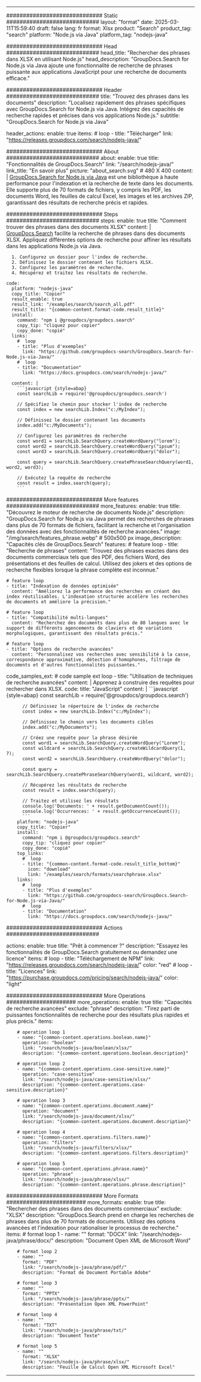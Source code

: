 
---
############################# Static ############################
layout: "format"
date:  2025-03-11T15:59:40
draft: false
lang: fr
format: Xlsx
product: "Search"
product_tag: "search"
platform: "Node.js via Java"
platform_tag: "nodejs-java"

############################# Head ############################
head_title: "Rechercher des phrases dans XLSX en utilisant Node.js"
head_description: "GroupDocs.Search for Node.js via Java ajoute une fonctionnalité de recherche de phrases puissante aux applications JavaScript pour une recherche de documents efficace."

############################# Header ############################
title: "Trouvez des phrases dans les documents" 
description: "Localisez rapidement des phrases spécifiques avec GroupDocs.Search for Node.js via Java. Intégrez des capacités de recherche rapides et précises dans vos applications Node.js."
subtitle: "GroupDocs.Search for Node.js via Java" 

header_actions:
  enable: true
  items:
    #  loop
    - title: "Télécharger"
      link: "https://releases.groupdocs.com/search/nodejs-java/"
      
############################# About ############################
about:
    enable: true
    title: "Fonctionnalités de GroupDocs.Search"
    link: "/search/nodejs-java/"
    link_title: "En savoir plus"
    picture: "about_search.svg" # 480 X 400
    content: |
       [GroupDocs.Search for Node.js via Java](/search/nodejs-java/) est une bibliothèque à haute performance pour l'indexation et la recherche de texte dans les documents. Elle supporte plus de 70 formats de fichiers, y compris les PDF, les documents Word, les feuilles de calcul Excel, les images et les archives ZIP, garantissant des résultats de recherche précis et rapides.

############################# Steps ############################
steps:
    enable: true
    title: "Comment trouver des phrases dans des documents XLSX"
    content: |
      [GroupDocs.Search](/search/nodejs-java/) facilite la recherche de phrases dans des documents XLSX. Appliquez différentes options de recherche pour affiner les résultats dans les applications Node.js via Java.
      
      1. Configurez un dossier pour l'index de recherche.
      2. Définissez le dossier contenant les fichiers XLSX.
      3. Configurez les paramètres de recherche.
      4. Récupérez et traitez les résultats de recherche.
   
    code:
      platform: "nodejs-java"
      copy_title: "Copier"
      result_enable: true
      result_link: "/examples/search/search_all.pdf"
      result_title: "{common-content.format-code.result_title}"
      install:
        command: "npm i @groupdocs/groupdocs.search"
        copy_tip: "cliquez pour copier"
        copy_done: "copié"
      links:
        #  loop
        - title: "Plus d'exemples"
          link: "https://github.com/groupdocs-search/GroupDocs.Search-for-Node.js-via-Java/"
        #  loop
        - title: "Documentation"
          link: "https://docs.groupdocs.com/search/nodejs-java/"
          
      content: |
        ```javascript {style=abap}
        const searchLib = require('@groupdocs/groupdocs.search')

        // Spécifiez le chemin pour stocker l'index de recherche
        const index = new searchLib.Index("c:/MyIndex");

        // Définissez le dossier contenant les documents
        index.add("c:/MyDocuments");

        // Configurez les paramètres de recherche
        const word1 = searchLib.SearchQuery.createWordQuery("lorem");
        const word2 = searchLib.SearchQuery.createWordQuery("ipsum");
        const word3 = searchLib.SearchQuery.createWordQuery("dolor");

        const query = searchLib.SearchQuery.createPhraseSearchQuery(word1, word2, word3);

        // Exécutez la requête de recherche
        const result = index.search(query);
        ```            

############################# More features ############################
more_features:
  enable: true
  title: "Découvrez le moteur de recherche de documents Node.js"
  description: "GroupDocs.Search for Node.js via Java permet des recherches de phrases dans plus de 70 formats de fichiers, facilitant la recherche et l'organisation des données avec des fonctionnalités de recherche avancées."
  image: "/img/search/features_phrase.webp" # 500x500 px
  image_description: "Capacités clés de GroupDocs.Search"
  features:
    # feature loop
    - title: "Recherche de phrases"
      content: "Trouvez des phrases exactes dans des documents commerciaux tels que des PDF, des fichiers Word, des présentations et des feuilles de calcul. Utilisez des jokers et des options de recherche flexibles lorsque la phrase complète est inconnue."

    # feature loop
    - title: "Indexation de données optimisée"
      content: "Améliorez la performance des recherches en créant des index réutilisables. L'indexation structurée accélère les recherches de documents et améliore la précision."

    # feature loop
    - title: "Compatibilité multi-langues"
      content: "Recherchez des documents dans plus de 80 langues avec le support de différents agencements de claviers et de variations morphologiques, garantissant des résultats précis."

    # feature loop
    - title: "Options de recherche avancées"
      content: "Personnalisez vos recherches avec sensibilité à la casse, correspondance approximative, détection d'homophones, filtrage de documents et d'autres fonctionnalités puissantes."
      
  code_samples_ext:
    # code sample ext loop
    - title: "Utilisation de techniques de recherche avancées"
      content: |
        Apprenez à construire des requêtes pour rechercher dans XLSX.
      code:
        title: "JavaScript"
        content: |
          ```javascript {style=abap}
          const searchLib = require('@groupdocs/groupdocs.search')
          
          // Définissez le répertoire de l'index de recherche
          const index = new searchLib.Index("c:/MyIndex");
              
          // Définissez le chemin vers les documents cibles
          index.add("c:/MyDocuments");

          // Créez une requête pour la phrase désirée
          const word1 = searchLib.SearchQuery.createWordQuery("Lorem");
          const wildcard = searchLib.SearchQuery.createWildcardQuery(1, 7);
          const word2 = searchLib.SearchQuery.createWordQuery("dolor");

          const query = searchLib.SearchQuery.createPhraseSearchQuery(word1, wildcard, word2);

          // Récupérez les résultats de recherche
          const result = index.search(query);
          
          // Traitez et utilisez les résultats
          console.log('Documents: ' + result.getDocumentCount());
          console.log('Occurrences: ' + result.getOccurrenceCount());
          ```
        platform: "nodejs-java"
        copy_title: "Copier"
        install:
          command: "npm i @groupdocs/groupdocs.search"
          copy_tip: "cliquez pour copier"
          copy_done: "copié"
        top_links:
          #  loop
          - title: "{common-content.format-code.result_title_bottom}"
            icon: "download"
            link: "/examples/search/formats/searchphrase.xlsx"
        links:
          #  loop
          - title: "Plus d'exemples"
            link: "https://github.com/groupdocs-search/GroupDocs.Search-for-Node.js-via-Java/"
          #  loop
          - title: "Documentation"
            link: "https://docs.groupdocs.com/search/nodejs-java/"
            

            


############################# Actions ############################

actions:
  enable: true
  title: "Prêt à commencer ?"
  description: "Essayez les fonctionnalités de GroupDocs.Search gratuitement ou demandez une licence"
  items:
    #  loop
    - title: "Téléchargement de NPM"
      link: "https://releases.groupdocs.com/search/nodejs-java/"
      color: "red"
        #  loop
    - title: "Licences"
      link: "https://purchase.groupdocs.com/pricing/search/nodejs-java/"
      color: "light"


############################# More Operations #####################
more_operations:
    enable: true
    title: "Capacités de recherche avancées"
    exclude: "phrase"
    description: "Tirez parti de puissantes fonctionnalités de recherche pour des résultats plus rapides et plus précis."
    items: 
          
        # operation loop 1
        - name: "{common-content.operations.boolean.name}"
          operation: "boolean"
          link: "/search/nodejs-java/boolean/xlsx/"
          description: "{common-content.operations.boolean.description}"

        # operation loop 2
        - name: "{common-content.operations.case-sensitive.name}"
          operation: "case-sensitive"
          link: "/search/nodejs-java/case-sensitive/xlsx/"
          description: "{common-content.operations.case-sensitive.description}"

        # operation loop 3
        - name: "{common-content.operations.document.name}"
          operation: "document"
          link: "/search/nodejs-java/document/xlsx/"
          description: "{common-content.operations.document.description}"

        # operation loop 4
        - name: "{common-content.operations.filters.name}"
          operation: "filters"
          link: "/search/nodejs-java/filters/xlsx/"
          description: "{common-content.operations.filters.description}"

        # operation loop 5
        - name: "{common-content.operations.phrase.name}"
          operation: "phrase"
          link: "/search/nodejs-java/phrase/xlsx/"
          description: "{common-content.operations.phrase.description}"
          
        
          
############################# More Formats ########################
more_formats:
    enable: true
    title: "Rechercher des phrases dans des documents commerciaux"
    exclude: "XLSX"
    description: "GroupDocs.Search prend en charge les recherches de phrases dans plus de 70 formats de documents. Utilisez des options avancées et l'indexation pour rationaliser le processus de recherche."
    items: 
        # format loop 1
        - name: ""
          format: "DOCX"
          link: "/search/nodejs-java/phrase/docx/"
          description: "Document Open XML de Microsoft Word"
          
        # format loop 2
        - name: ""
          format: "PDF"
          link: "/search/nodejs-java/phrase/pdf/"
          description: "Format de Document Portable Adobe"
          
        # format loop 3
        - name: ""
          format: "PPTX"
          link: "/search/nodejs-java/phrase/pptx/"
          description: "Présentation Open XML PowerPoint"

        # format loop 4
        - name: ""
          format: "TXT"
          link: "/search/nodejs-java/phrase/txt/"
          description: "Document Texte"
          
        # format loop 5
        - name: ""
          format: "XLSX"
          link: "/search/nodejs-java/phrase/xlsx/"
          description: "Feuille de Calcul Open XML Microsoft Excel"
  

---